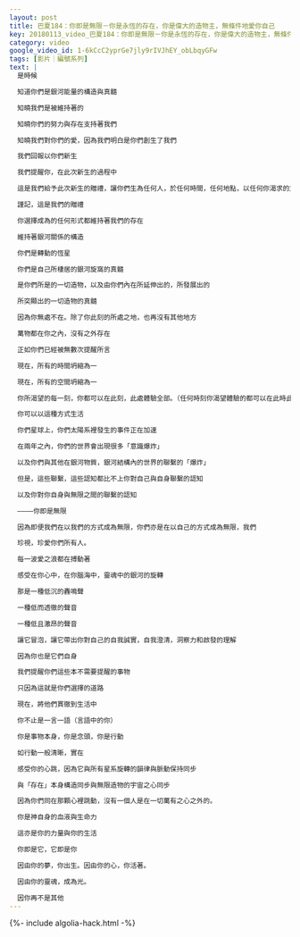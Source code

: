 ```yaml
---
layout: post
title: 巴夏184：你即是無限－你是永恆的存在，你是偉大的造物主，無條件地愛你自己
key: 20180113_video_巴夏184：你即是無限－你是永恆的存在，你是偉大的造物主，無條件地愛你自己
category: video
google_video_id: 1-6kCcC2yprGe7jly9rIVJhEY_obLbqyGFw
tags: [影片｜編號系列]
text: |
  是時候

  知道你們是銀河能量的構造與真髓

  知曉我們是被維持著的

  知曉你們的努力與存在支持著我們

  知曉我們對你們的愛，因為我們明白是你們創生了我們

  我們回報以你們新生

  我們提醒你，在此次新生的過程中

  這是我們給予此次新生的贈禮，讓你們生為任何人，於任何時間，任何地點，以任何你渴求的方式

  謹記，這是我們的贈禮

  你選擇成為的任何形式都維持著我們的存在

  維持著銀河關係的構造

  你們是轉動的恆星

  你們是自己所棲居的銀河旋窩的真髓

  是你們所是的一切造物，以及由你們內在所延伸出的，所發展出的

  所突顯出的一切造物的真髓

  因為你無處不在。除了你此刻的所處之地，也再沒有其他地方

  萬物都在你之內，沒有之外存在

  正如你們已經被無數次提醒所言

  現在，所有的時間坍縮為一

  現在，所有的空間坍縮為一

  你所渴望的每一刻，你都可以在此刻，此處體驗全部。（任何時刻你渴望體驗的都可以在此時此刻全部體驗到）

  你可以以這種方式生活

  你們星球上，你們太陽系裡發生的事件正在加速

  在兩年之內，你們的世界會出現很多「意識爆炸」

  以及你們與其他在銀河物質，銀河結構內的世界的聯繫的「爆炸」

  但是，這些聯繫，這些認知都比不上你對自己與自身聯繫的認知

  以及你對你自身與無限之間的聯繫的認知

  ————你即是無限

  因為即便我們在以我們的方式成為無限，你們亦是在以自己的方式成為無限，我們

  珍視，珍愛你們所有人。

  每一波愛之浪都在搏動著

  感受在你心中，在你腦海中，靈魂中的銀河的旋轉

  那是一種低沉的轟鳴聲

  一種低而透徹的聲音

  一種低且激昂的聲音

  讓它冒泡，讓它帶出你對自己的自我誠實，自我澄清，洞察力和啟發的理解

  因為你也是它們自身

  我們提醒你們這些本不需要提醒的事物

  只因為這就是你們選擇的道路

  現在，將他們貫徹到生活中

  你不止是一言一語（言語中的你）

  你是事物本身，你是念頭，你是行動

  如行動一般清晰，實在

  感受你的心跳，因為它與所有星系旋轉的韻律與脈動保持同步

  與「存在」本身構造同步與無限造物的宇宙之心同步

  因為你們同在那顆心裡跳動，沒有一個人是在一切萬有之心之外的。

  你是神自身的血液與生命力

  這亦是你的力量與你的生活

  你即是它，它即是你

  因由你的夢，你出生。因由你的心，你活著。

  因由你的靈魂，成為光。

  因你再不是其他
---
```


{%- include algolia-hack.html -%}
